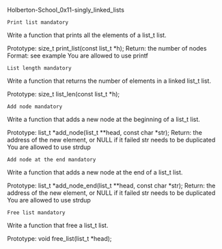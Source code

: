 Holberton-School_0x11-singly_linked_lists

    Print list mandatory

Write a function that prints all the elements of a list_t list.

Prototype: size_t print_list(const list_t *h); Return: the number of nodes Format: see example You are allowed to use printf

    List length mandatory

Write a function that returns the number of elements in a linked list_t list.

Prototype: size_t list_len(const list_t *h);

    Add node mandatory

Write a function that adds a new node at the beginning of a list_t list.

Prototype: list_t *add_node(list_t **head, const char *str); Return: the address of the new element, or NULL if it failed str needs to be duplicated You are allowed to use strdup

    Add node at the end mandatory

Write a function that adds a new node at the end of a list_t list.

Prototype: list_t *add_node_end(list_t **head, const char *str); Return: the address of the new element, or NULL if it failed str needs to be duplicated You are allowed to use strdup

    Free list mandatory

Write a function that free a list_t list.

Prototype: void free_list(list_t *head);